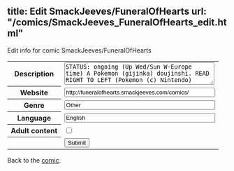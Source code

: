 title: Edit SmackJeeves/FuneralOfHearts
url: "/comics/SmackJeeves_FuneralOfHearts_edit.html"
---
Edit info for comic SmackJeeves/FuneralOfHearts

<form name="comic" action="http://gaepostmail.appspot.com/comic/" method="post">
<table class="comicinfo">
<tr>
<th>Description</th><td><textarea name="description" cols="40" rows="3">STATUS: ongoing (Up Wed/Sun W-Europe time) A Pokemon (gijinka) doujinshi. READ RIGHT TO LEFT (Pokemon (c) Nintendo)</textarea></td>
</tr>
<tr>
<th>Website</th><td><input type="text" name="url" value="http://funeralofhearts.smackjeeves.com/comics/" size="40"/></td>
</tr>
<tr>
<th>Genre</th><td><input type="text" name="genre" value="Other" size="40"/></td>
</tr>
<tr>
<th>Language</th><td><input type="text" name="language" value="English" size="40"/></td>
</tr>
<tr>
<th>Adult content</th><td><input type="checkbox" name="adult" value="adult" /></td>
</tr>
<tr>
<th></th><td>
<input type="hidden" name="comic" value="SmackJeeves_FuneralOfHearts" />
<input type="submit" name="submit" value="Submit" />
</td>
</tr>
</table>
</form>

Back to the [comic](SmackJeeves_FuneralOfHearts.html).
